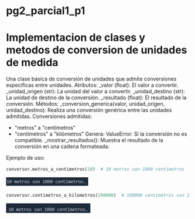 # pg2_parcial1_p1

# Implementacion de clases y metodos de conversion de unidades de medida

Una clase básica de conversión de unidades que admite conversiones específicas entre unidades.
Atributos:
_valor (float): El valor a convertir.
_unidad_origen (str): La unidad del valor a convertir.
_unidad_destino (str): La unidad de destino de la conversión.
_resultado (float): El resultado de la conversión.
Métodos:
_conversion_generica(valor, unidad_origen, unidad_destino):
Realiza una conversión genérica entre las unidades admitidas.
Conversiones admitidas:
- "metros" a "centímetros"
- "centímetros" a "kilómetros"
Genera:
ValueError: Si la conversión no es compatible.
_mostrar_resultados():
Muestra el resultado de la conversión en una cadena formateada.

Ejemplo de uso:
```python
conversor.metros_a_centimetros(10)  # 10 metros son 1000 centimetros
```
<img src="img/image.png">

```python
conversor.centimetros_a_kilometros(100000)  # 100000 centimetros son 1 kilometro

```
<img src="img/image2.png">